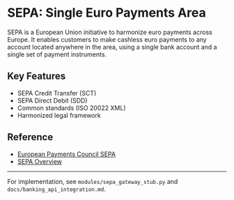 # SEPA: Single Euro Payments Area

SEPA is a European Union initiative to harmonize euro payments across Europe. It enables customers to make cashless euro payments to any account located anywhere in the area, using a single bank account and a single set of payment instruments.

## Key Features

- SEPA Credit Transfer (SCT)
- SEPA Direct Debit (SDD)
- Common standards (ISO 20022 XML)
- Harmonized legal framework

## Reference

- [European Payments Council SEPA](https://www.europeanpaymentscouncil.eu/sepa)
- [SEPA Overview](https://ec.europa.eu/info/business-economy-euro/banking-and-finance/consumer-finance-and-payments/payment-services/sepa_en)

---
For implementation, see `modules/sepa_gateway_stub.py` and `docs/banking_api_integration.md`.
